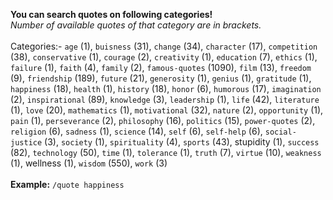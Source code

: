 <b>You can search quotes on following categories!</b> <br/><i>Number of available quotes of that category are in brackets.</i><br/><br/>Categories:- <code>age</code> (1), <code>buisness</code> (31), <code>change</code> (34), <code>character</code> (17), <code>competition</code> (38), <code>conservative</code> (1), <code>courage</code> (2), <code>creativity</code> (1), <code>education</code> (7), <code>ethics</code> (1), <code>failure</code> (1), <code>faith</code> (4), <code>family</code> (2), <code>famous-quotes</code> (1090), <code>film</code> (13), <code>freedom</code> (9), <code>friendship</code> (189), <code>future</code> (21), <code>generosity</code> (1), <code>genius</code> (1), <code>gratitude</code> (1), <code>happiness</code> (18), <code>health</code> (1), <code>history</code> (18), <code>honor</code> (6), <code>humorous</code> (17), <code>imagination</code> (2), <code>inspirational</code> (89), <code>knowledge</code> (3), <code>leadership</code> (1), <code>life</code> (42), <code>literature</code> (1), <code>love</code> (20), <code>mathematics</code> (1), <code>motivational</code> (32), <code>nature</code> (2), <code>opportunity</code> (1), <code>pain</code> (1), <code>perseverance</code> (2), <code>philosophy</code> (16), <code>politics</code> (15), <code>power-quotes</code> (2), <code>religion</code> (6), <code>sadness</code> (1), <code>science</code> (14), <code>self</code> (6), <code>self-help</code> (6), <code>social-justice</code> (3), <code>society</code> (1), <code>spirituality</code> (4), <code>sports</code> (43), </code>stupidity</code> (1), <code>success</code> (82), <code>technology</code> (50), <code>time</code> (1), <code>tolerance</code> (1), <code>truth</code> (7), <code>virtue</code> (10), <code>weakness</code> (1), </code>wellness</code> (1),   <code>wisdom</code> (550), <code>work</code> (3) <br/><br/><b>Example:</b> <code>/quote happiness</code>
